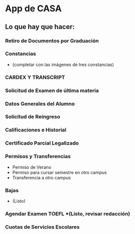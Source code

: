 # App de CASA
## Lo que hay que hacer:
### Retiro de Documentos por Graduación
### Constancias 
* (completar con las imágenes de tres constancias)
### CARDEX Y TRANSCRIPT 
### Solicitud de Examen de última materia
### Datos Generales del Alumno
### Solicitud de Reingreso
### Calificaciones e Historial
### Certificado Parcial Legalizado
### Permisos y Transferencias
* Permiso de Verano
* Permiso para cursar semestre en otro campus
* Transferencia a otro campus
### Bajas 
* (Listo)
### Agendar Examen TOEFL *(Listo, revisar redacción)
### Cuotas de Servicios Escolares
